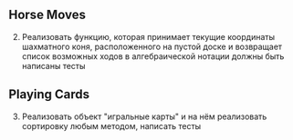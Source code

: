 ## Horse Moves
2. Реализовать функцию, которая принимает текущие координаты шахматного коня, расположенного на пустой доске и возвращает список возможных ходов в алгебраической нотации
должны быть написаны тесты

## Playing Cards
3. Реализовать объект "игральные карты" и на нём реализовать сортировку любым методом, написать тесты
